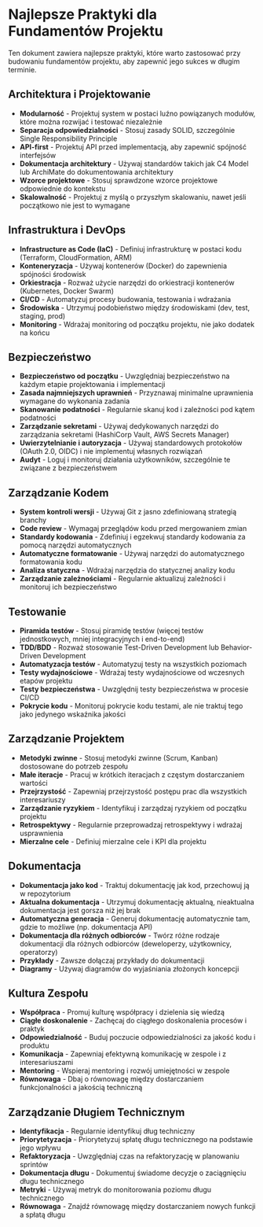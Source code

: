 # Najlepsze Praktyki dla Fundamentów Projektu

Ten dokument zawiera najlepsze praktyki, które warto zastosować przy budowaniu fundamentów projektu, aby zapewnić jego sukces w długim terminie.

## Architektura i Projektowanie

- **Modularność** - Projektuj system w postaci luźno powiązanych modułów, które można rozwijać i testować niezależnie
- **Separacja odpowiedzialności** - Stosuj zasady SOLID, szczególnie Single Responsibility Principle
- **API-first** - Projektuj API przed implementacją, aby zapewnić spójność interfejsów
- **Dokumentacja architektury** - Używaj standardów takich jak C4 Model lub ArchiMate do dokumentowania architektury
- **Wzorce projektowe** - Stosuj sprawdzone wzorce projektowe odpowiednie do kontekstu
- **Skalowalność** - Projektuj z myślą o przyszłym skalowaniu, nawet jeśli początkowo nie jest to wymagane

## Infrastruktura i DevOps

- **Infrastructure as Code (IaC)** - Definiuj infrastrukturę w postaci kodu (Terraform, CloudFormation, ARM)
- **Konteneryzacja** - Używaj kontenerów (Docker) do zapewnienia spójności środowisk
- **Orkiestracja** - Rozważ użycie narzędzi do orkiestracji kontenerów (Kubernetes, Docker Swarm)
- **CI/CD** - Automatyzuj procesy budowania, testowania i wdrażania
- **Środowiska** - Utrzymuj podobieństwo między środowiskami (dev, test, staging, prod)
- **Monitoring** - Wdrażaj monitoring od początku projektu, nie jako dodatek na końcu

## Bezpieczeństwo

- **Bezpieczeństwo od początku** - Uwzględniaj bezpieczeństwo na każdym etapie projektowania i implementacji
- **Zasada najmniejszych uprawnień** - Przyznawaj minimalne uprawnienia wymagane do wykonania zadania
- **Skanowanie podatności** - Regularnie skanuj kod i zależności pod kątem podatności
- **Zarządzanie sekretami** - Używaj dedykowanych narzędzi do zarządzania sekretami (HashiCorp Vault, AWS Secrets Manager)
- **Uwierzytelnianie i autoryzacja** - Używaj standardowych protokołów (OAuth 2.0, OIDC) i nie implementuj własnych rozwiązań
- **Audyt** - Loguj i monitoruj działania użytkowników, szczególnie te związane z bezpieczeństwem

## Zarządzanie Kodem

- **System kontroli wersji** - Używaj Git z jasno zdefiniowaną strategią branchy
- **Code review** - Wymagaj przeglądów kodu przed mergowaniem zmian
- **Standardy kodowania** - Zdefiniuj i egzekwuj standardy kodowania za pomocą narzędzi automatycznych
- **Automatyczne formatowanie** - Używaj narzędzi do automatycznego formatowania kodu
- **Analiza statyczna** - Wdrażaj narzędzia do statycznej analizy kodu
- **Zarządzanie zależnościami** - Regularnie aktualizuj zależności i monitoruj ich bezpieczeństwo

## Testowanie

- **Piramida testów** - Stosuj piramidę testów (więcej testów jednostkowych, mniej integracyjnych i end-to-end)
- **TDD/BDD** - Rozważ stosowanie Test-Driven Development lub Behavior-Driven Development
- **Automatyzacja testów** - Automatyzuj testy na wszystkich poziomach
- **Testy wydajnościowe** - Wdrażaj testy wydajnościowe od wczesnych etapów projektu
- **Testy bezpieczeństwa** - Uwzględnij testy bezpieczeństwa w procesie CI/CD
- **Pokrycie kodu** - Monitoruj pokrycie kodu testami, ale nie traktuj tego jako jedynego wskaźnika jakości

## Zarządzanie Projektem

- **Metodyki zwinne** - Stosuj metodyki zwinne (Scrum, Kanban) dostosowane do potrzeb zespołu
- **Małe iteracje** - Pracuj w krótkich iteracjach z częstym dostarczaniem wartości
- **Przejrzystość** - Zapewniaj przejrzystość postępu prac dla wszystkich interesariuszy
- **Zarządzanie ryzykiem** - Identyfikuj i zarządzaj ryzykiem od początku projektu
- **Retrospektywy** - Regularnie przeprowadzaj retrospektywy i wdrażaj usprawnienia
- **Mierzalne cele** - Definiuj mierzalne cele i KPI dla projektu

## Dokumentacja

- **Dokumentacja jako kod** - Traktuj dokumentację jak kod, przechowuj ją w repozytorium
- **Aktualna dokumentacja** - Utrzymuj dokumentację aktualną, nieaktualna dokumentacja jest gorsza niż jej brak
- **Automatyczna generacja** - Generuj dokumentację automatycznie tam, gdzie to możliwe (np. dokumentacja API)
- **Dokumentacja dla różnych odbiorców** - Twórz różne rodzaje dokumentacji dla różnych odbiorców (deweloperzy, użytkownicy, operatorzy)
- **Przykłady** - Zawsze dołączaj przykłady do dokumentacji
- **Diagramy** - Używaj diagramów do wyjaśniania złożonych koncepcji

## Kultura Zespołu

- **Współpraca** - Promuj kulturę współpracy i dzielenia się wiedzą
- **Ciągłe doskonalenie** - Zachęcaj do ciągłego doskonalenia procesów i praktyk
- **Odpowiedzialność** - Buduj poczucie odpowiedzialności za jakość kodu i produktu
- **Komunikacja** - Zapewniaj efektywną komunikację w zespole i z interesariuszami
- **Mentoring** - Wspieraj mentoring i rozwój umiejętności w zespole
- **Równowaga** - Dbaj o równowagę między dostarczaniem funkcjonalności a jakością techniczną

## Zarządzanie Długiem Technicznym

- **Identyfikacja** - Regularnie identyfikuj dług techniczny
- **Priorytetyzacja** - Priorytetyzuj spłatę długu technicznego na podstawie jego wpływu
- **Refaktoryzacja** - Uwzględniaj czas na refaktoryzację w planowaniu sprintów
- **Dokumentacja długu** - Dokumentuj świadome decyzje o zaciągnięciu długu technicznego
- **Metryki** - Używaj metryk do monitorowania poziomu długu technicznego
- **Równowaga** - Znajdź równowagę między dostarczaniem nowych funkcji a spłatą długu 
